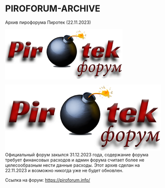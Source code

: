 # PIROFORUM-ARCHIVE
Архив пирофорума Пиротек (22.11.2023)

<a href="[URL_на_сайта](https://piroforum-pirotek-archive.github.io/PIROFORUM-ARCHIVE/)">
  <img src="png/logo.png" alt="PiroTek_Logo" width="380px">
</a>

[![PiroTek](png/logo.png)](https://piroforum-pirotek-archive.github.io/PIROFORUM-ARCHIVE/)
Официальный форум закылся 31.12.2023 года, содержание форума требует финансовых расходов и админ форума считает более не целесообразным нести данные расходы. Этот архив сделан на 22.11.2023 и возможно никогда уже не будет обновлен.

Ссылка на форум: https://piroforum.info/
